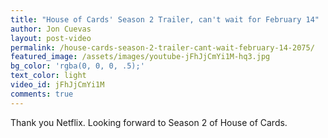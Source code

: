 ```yaml
---
title: "House of Cards' Season 2 Trailer, can't wait for February 14"
author: Jon Cuevas
layout: post-video
permalink: /house-cards-season-2-trailer-cant-wait-february-14-2075/
featured_image: /assets/images/youtube-jFhJjCmYi1M-hq3.jpg
bg_color: 'rgba(0, 0, 0, .5);'
text_color: light
video_id: jFhJjCmYi1M
comments: true
---
```

<p class="lead">Thank you Netflix. Looking forward to Season 2 of House of Cards.</p>
